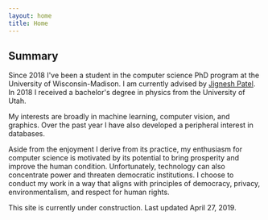 ```yaml
---
layout: home
title: Home
---
```


## Summary

Since 2018 I've been a student in the computer science PhD program at the University of Wisconsin-Madison. I am currently advised by [Jignesh Patel](http://pages.cs.wisc.edu/~jignesh/). In 2018 I received a bachelor's degree in physics from the University of Utah.

My interests are broadly in machine learning, computer vision, and graphics. Over the past year I have also developed a peripheral interest in databases.

Aside from the enjoyment I derive from its practice, my enthusiasm for computer science is motivated by its potential to bring prosperity and improve the human condition. Unfortunately, technology can also concentrate power and threaten democratic institutions. I choose to conduct my work in a way that aligns with principles of democracy, privacy, environmentalism, and respect for human rights.

This site is currently under construction. Last updated April 27, 2019.
